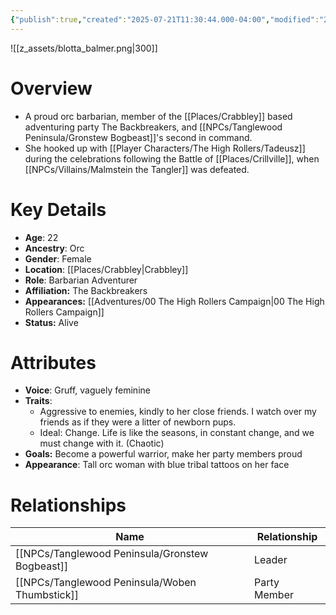 ```yaml
---
{"publish":true,"created":"2025-07-21T11:30:44.000-04:00","modified":"2025-10-17T10:19:48.027-04:00","cssclasses":""}
---
```


![[z_assets/blotta_balmer.png|300]]

# Overview
- A proud orc barbarian, member of the [[Places/Crabbley]] based adventuring party The Backbreakers, and [[NPCs/Tanglewood Peninsula/Gronstew Bogbeast]]'s second in command.
- She hooked up with [[Player Characters/The High Rollers/Tadeusz]] during the celebrations following the Battle of [[Places/Crillville]], when [[NPCs/Villains/Malmstein the Tangler]] was defeated.

# Key Details
- **Age**: 22
- **Ancestry**: Orc
- **Gender**: Female
- **Location**: [[Places/Crabbley\|Crabbley]]
- **Role**: Barbarian Adventurer
- **Affiliation:** The Backbreakers
- **Appearances:** [[Adventures/00 The High Rollers Campaign\|00 The High Rollers Campaign]]
- **Status:** Alive

# Attributes
- **Voice**: Gruff, vaguely feminine
- **Traits**: 
	- Aggressive to enemies, kindly to her close friends. I watch over my friends as if they were a litter of newborn pups.
	- Ideal: Change. Life is like the seasons, in constant change, and we must change with it. (Chaotic)
- **Goals:** Become a powerful warrior, make her party members proud
- **Appearance**: Tall orc woman with blue tribal tattoos on her face

# Relationships

| Name                  | Relationship |
| --------------------- | ------------ |
| [[NPCs/Tanglewood Peninsula/Gronstew Bogbeast]] | Leader       |
| [[NPCs/Tanglewood Peninsula/Woben Thumbstick]]  | Party Member |
